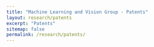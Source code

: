 ```yaml
---
title: "Machine Learning and Vision Group - Patents"
layout: research/patents
excerpt: "Patents"
sitemap: false
permalink: /research/patents/
---
```

